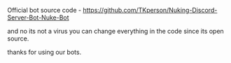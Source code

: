 Official bot source code - https://github.com/TKperson/Nuking-Discord-Server-Bot-Nuke-Bot

and no its not a virus you can change everything in the code since its open source.

thanks for using our bots. 
